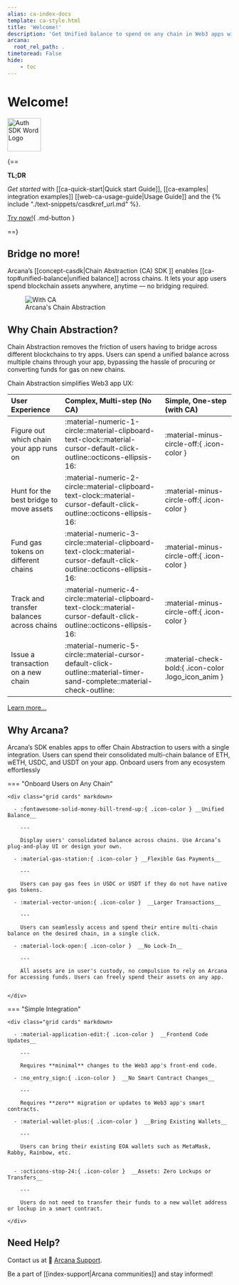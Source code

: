 ```yaml
---
alias: ca-index-docs
template: ca-style.html
title: 'Welcome!'
description: 'Get Unified balance to spend on any chain in Web3 apps with Arcana Network Chain Abstraction.'
arcana:
  root_rel_path: .
timetoread: False
hide: 
    - toc
---
```


# Welcome!

<div>
    <img style="height: 75px" src="{{config.extra.arcana.img_dir}}/CA_Wordmark.{{config.extra.arcana.img_png}}" alt="Auth SDK Word Logo"></img>
</div>

{==

**TL;DR**

*Get started* with [[ca-quick-start|Quick start Guide]], [[ca-examples| integration examples]] [[web-ca-usage-guide|Usage Guide]] and the {% include "./text-snippets/casdkref_url.md" %}.

[Try now!](https://codesandbox.io/p/github/arcana-network/ca-sdk-example){ .md-button } 

==}

## Bridge no more!

Arcana’s [[concept-casdk|Chain Abstraction (CA) SDK ]] enables [[ca-top#unified-balance|unified balance]] across chains. It lets your app users spend blockchain assets anywhere, anytime — no bridging required.

<figure markdown="span">
  <img alt="With CA" src="{{config.extra.arcana.img_dir}}/an_ca_landing.{{config.extra.arcana.img_png}}" class="an_screenshots width_85pc"/>
  <figcaption>Arcana's Chain Abstraction</figcaption>
</figure>

## Why Chain Abstraction?

Chain Abstraction removes the friction of users having to bridge across different blockchains to try apps. Users can spend a unified balance across multiple chains through your app, bypassing the hassle of procuring or converting funds for gas on new chains.

Chain Abstraction simplifies Web3 app UX:

| User Experience      |  Complex, Multi-step (No CA)    |  Simple, One-step (with CA) |
| :---------- | :----------------------------------- | :-----------------------|
| Figure out which chain your app runs on       | :material-numeric-1-circle::material-clipboard-text-clock::material-cursor-default-click-outline::octicons-ellipsis-16: | :material-minus-circle-off:{ .icon-color } |
| Hunt for the best bridge to move assets     | :material-numeric-2-circle::material-clipboard-text-clock::material-cursor-default-click-outline::octicons-ellipsis-16:  | :material-minus-circle-off:{ .icon-color } |
| Fund gas tokens on different chains   | :material-numeric-3-circle::material-clipboard-text-clock::material-cursor-default-click-outline::octicons-ellipsis-16:  | :material-minus-circle-off:{ .icon-color } |
| Track and transfer balances across chains   | :material-numeric-4-circle::material-clipboard-text-clock::material-cursor-default-click-outline::octicons-ellipsis-16:  | :material-minus-circle-off:{ .icon-color } |
| Issue a transaction on a new chain  | :material-numeric-5-circle::material-cursor-default-click-outline::material-timer-sand-complete::material-check-outline: | :material-check-bold:{ .icon-color .logo_icon_anim } |

[Learn more...](https://blog.arcana.network/)

## Why Arcana?

Arcana’s SDK enables apps to offer Chain Abstraction to users with a single integration. Users can spend their consolidated multi-chain balance of ETH, wETH, USDC, and USDT on your app. Onboard users from any ecosystem effortlessly

=== "Onboard Users on Any Chain"

    <div class="grid cards" markdown>

      - :fontawesome-solid-money-bill-trend-up:{ .icon-color } __Unified Balance__

        ---

        Display users' consolidated balance across chains. Use Arcana’s plug-and-play UI or design your own.

      - :material-gas-station:{ .icon-color } __Flexible Gas Payments__

        ---

        Users can pay gas fees in USDC or USDT if they do not have native gas tokens.

      - :material-vector-union:{ .icon-color }  __Larger Transactions__

        ---

        Users can seamlessly access and spend their entire multi-chain balance on the desired chain, in a single click.
        
      - :material-lock-open:{ .icon-color }  __No Lock-In__

        ---

        All assets are in user's custody, no compulsion to rely on Arcana for accessing funds. Users can freely spend their assets on any app.
             

    </div>


=== "Simple Integration"

    <div class="grid cards" markdown>

      - :material-application-edit:{ .icon-color }  __Frontend Code Updates__

        ---

        Requires **minimal** changes to the Web3 app's front-end code.

      - :no_entry_sign:{ .icon-color }  __No Smart Contract Changes__
      
        ---
        
        Requires **zero** migration or updates to Web3 app's smart contracts.

      - :material-wallet-plus:{ .icon-color }  __Bring Existing Wallets__
       
        ---
         
        Users can bring their existing EOA wallets such as MetaMask, Rabby, Rainbow, etc.

       
      - :octicons-stop-24:{ .icon-color }  __Assets: Zero Lockups or Transfers__ 
      
        ---
        
        Users do not need to transfer their funds to a new wallet address or lockup in a smart contract.

    </div>

## Need Help?

Contact us at 📨 [Arcana Support](mailto:support@arcana.network). 

Be a part of [[index-support|Arcana communities]] and stay informed!
